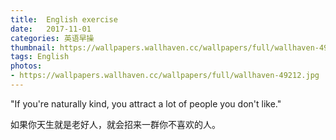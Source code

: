 ```yaml
---
title:  English exercise
date:   2017-11-01
categories: 英语早操
thumbnail: https://wallpapers.wallhaven.cc/wallpapers/full/wallhaven-49212.jpg
tags: English
photos:
- https://wallpapers.wallhaven.cc/wallpapers/full/wallhaven-49212.jpg
---
```


"If you're naturally kind, you attract a lot of people you don't like."
<p>如果你天生就是老好人，就会招来一群你不喜欢的人。</p>
